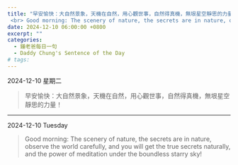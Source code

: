 ```yaml
---
title: "早安愉快：大自然景象，天機在自然，用心觀世事，自然得真機，無垠星空靜思的力量！
 <br> Good morning: The scenery of nature, the secrets are in nature, observe the world carefully, and you will get the true secrets naturally, and the power of meditation under the boundless starry sky!"
date: 2024-12-10 06:00:00 +0800
excerpt: ""
categories:
  - 鍾老爸每日一句
  - Daddy Chung's Sentence of the Day
# tags:
---
```


2024-12-10 星期二

> 早安愉快：大自然景象，天機在自然，用心觀世事，自然得真機，無垠星空靜思的力量！

---

2024-12-10 Tuesday

> Good morning: The scenery of nature, the secrets are in nature, observe the world carefully, and you will get the true secrets naturally, and the power of meditation under the boundless starry sky!
